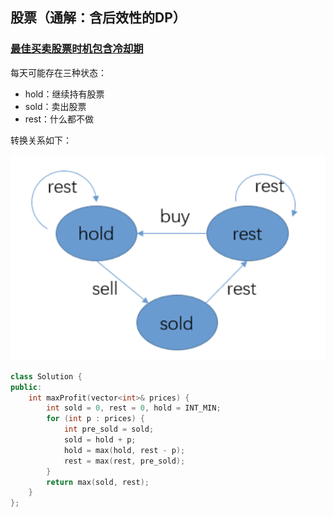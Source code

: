 ## 股票（通解：含后效性的DP）





### 

### [最佳买卖股票时机包含冷却期](https://leetcode-cn.com/problems/best-time-to-buy-and-sell-stock-with-cooldown/)

每天可能存在三种状态：

- hold：继续持有股票
- sold：卖出股票
- rest：什么都不做

转换关系如下：

![image-20200229171807275](../../Resources/股票冷冻期状态图.png)

```c++
class Solution {
public:
    int maxProfit(vector<int>& prices) {
        int sold = 0, rest = 0, hold = INT_MIN;
        for (int p : prices) {
            int pre_sold = sold;
            sold = hold + p;
            hold = max(hold, rest - p);
            rest = max(rest, pre_sold);
        }
        return max(sold, rest);
    }
};
```

